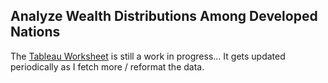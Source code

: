 Analyze Wealth Distributions Among Developed Nations
---------------

The [Tableau Worksheet](https://public.tableau.com/views/OECD_first_draft/Sheet3?:embed=y&:display_count=yes&:showTabs=y)
is still a work in progress... It gets updated periodically as I fetch more / reformat the data.
